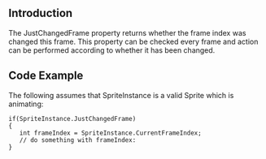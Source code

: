 ## Introduction

The JustChangedFrame property returns whether the frame index was changed this frame. This property can be checked every frame and action can be performed according to whether it has been changed.

## Code Example

The following assumes that SpriteInstance is a valid Sprite which is animating:

    if(SpriteInstance.JustChangedFrame)
    {
       int frameIndex = SpriteInstance.CurrentFrameIndex;
       // do something with frameIndex:
    }
